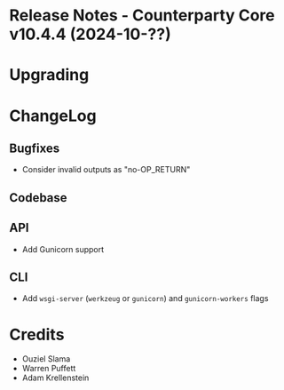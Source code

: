 # Release Notes - Counterparty Core v10.4.4 (2024-10-??)


# Upgrading


# ChangeLog

## Bugfixes

- Consider invalid outputs as "no-OP_RETURN"

## Codebase


## API

- Add Gunicorn support

## CLI

- Add `wsgi-server` (`werkzeug` or `gunicorn`) and `gunicorn-workers` flags

# Credits

* Ouziel Slama
* Warren Puffett
* Adam Krellenstein
